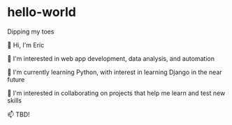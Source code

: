 # hello-world
Dipping my toes

👋 Hi, I'm Eric

👀 I'm interested in web app development, data analysis, and automation

🐍 I'm currently learning Python, with interest in learning Django in the near future

🤝 I'm interested in collaborating on projects that help me learn and test new skills

📫 TBD!
